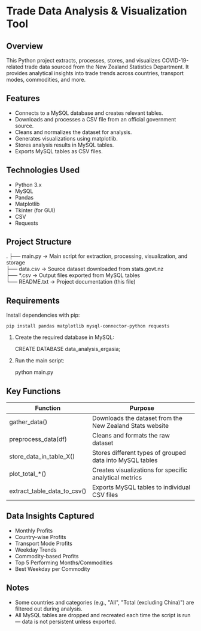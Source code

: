Trade Data Analysis & Visualization Tool
========================================

Overview
--------
This Python project extracts, processes, stores, and visualizes COVID-19-related trade data sourced from the New Zealand Statistics Department. It provides analytical insights into trade trends across countries, transport modes, commodities, and more.

Features
--------
- Connects to a MySQL database and creates relevant tables.
- Downloads and processes a CSV file from an official government source.
- Cleans and normalizes the dataset for analysis.
- Generates visualizations using matplotlib.
- Stores analysis results in MySQL tables.
- Exports MySQL tables as CSV files.

Technologies Used
-----------------
- Python 3.x
- MySQL
- Pandas
- Matplotlib
- Tkinter (for GUI)
- CSV
- Requests

Project Structure
-----------------
.
├── main.py               -> Main script for extraction, processing, visualization, and storage  
├── data.csv              -> Source dataset downloaded from stats.govt.nz  
├── *.csv                 -> Output files exported from MySQL tables  
└── README.txt            -> Project documentation (this file)

Requirements
------------
Install dependencies with pip:

    pip install pandas matplotlib mysql-connector-python requests

1. Create the required database in MySQL:

    CREATE DATABASE data_analysis_ergasia;

2. Run the main script:

    python main.py

Key Functions
-------------
Function                    | Purpose
---------------------------|---------------------------------------------------------
gather_data()              | Downloads the dataset from the New Zealand Stats website
preprocess_data(df)        | Cleans and formats the raw dataset
store_data_in_table_X()    | Stores different types of grouped data into MySQL tables
plot_total_*()             | Creates visualizations for specific analytical metrics
extract_table_data_to_csv()| Exports MySQL tables to individual CSV files

Data Insights Captured
----------------------
- Monthly Profits
- Country-wise Profits
- Transport Mode Profits
- Weekday Trends
- Commodity-based Profits
- Top 5 Performing Months/Commodities
- Best Weekday per Commodity

Notes
-----
- Some countries and categories (e.g., "All", "Total (excluding China)") are filtered out during analysis.
- All MySQL tables are dropped and recreated each time the script is run — data is not persistent unless exported.
